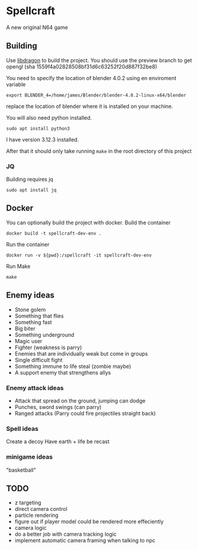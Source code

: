 # Spellcraft

A new original N64 game

## Building

Use [libdragon](https://github.com/DragonMinded/libdragon) to build the project. You should use the preview branch to get opengl (sha 1559f4a02828508bf31d6c63252f20d887f32be8)

You need to specify the location of blender 4.0.2 using en enviroment variable

```
export BLENDER_4=/home/james/Blender/blender-4.0.2-linux-x64/blender
```
replace the location of blender where it is installed on your machine.

You will also need python installed. 

```
sudo apt install python3
```

I have version 3.12.3 installed.

After that it should only take running `make` in the root directory of this project
### JQ
Building requires jq
```
sudo apt install jq
```

## Docker
You can optionally build the project with docker. Build the container
```
docker build -t spellcraft-dev-env .
```
Run the container
```
docker run -v ${pwd}:/spellcraft -it spellcraft-dev-env
```
Run Make
```
make
```

## Enemy ideas

* Stone golem
* Something that flies
* Something fast
* Big biter
* Something underground
* Magic user
* Fighter (weakness is parry)
* Enemies that are individually weak but come in groups
* Single difficult fight
* Something immune to life steal (zombie maybe)
* A support enemy that strengthens allys

### Enemy attack ideas

* Attack that spread on the ground, jumping can dodge
* Punches, sword swings (can parry)
* Ranged attacks (Parry could fire projectiles straight back)

### Spell ideas

Create a decoy
Have earth + life be recast

### minigame ideas

"basketball"

## TODO

- z targeting
- direct camera control
- particle rendering
- figure out if player model could be rendered more effeciently
- camera logic
-  do a better job with camera tracking logic
-  implement automatic camera framing when talking to npc